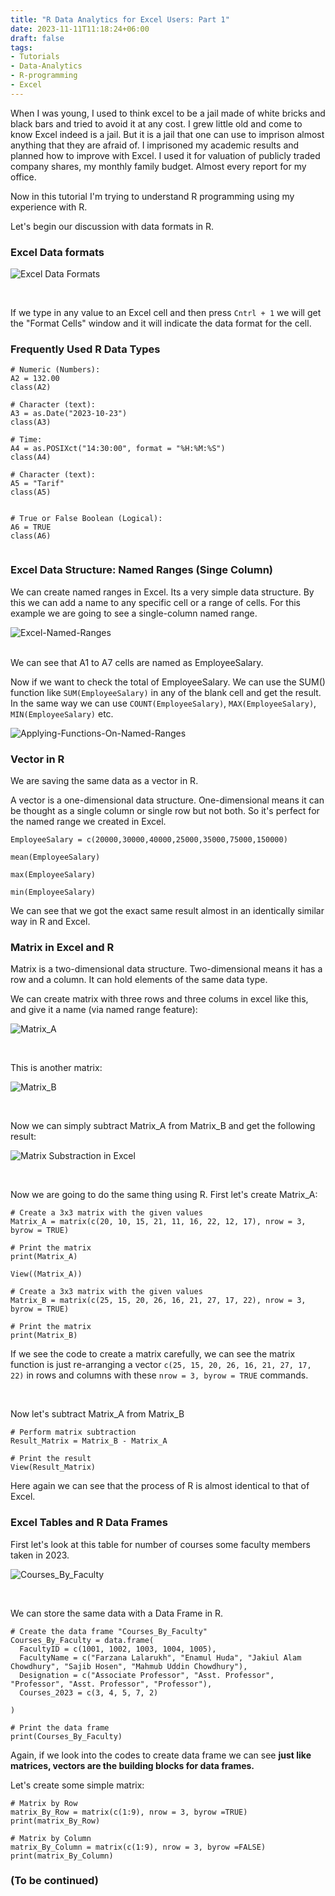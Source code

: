```yaml
---
title: "R Data Analytics for Excel Users: Part 1"
date: 2023-11-11T11:18:24+06:00
draft: false
tags:
- Tutorials
- Data-Analytics
- R-programming
- Excel
---
```

When I was young, I used to think excel to be a jail made of white bricks and black bars and tried to avoid it at any cost. I grew little old and come to know Excel indeed is a jail. But it is a jail that one can use to imprison almost anything that they are afraid of. I imprisoned my academic results and planned how to improve with Excel. I used it for valuation of publicly traded company shares, my monthly family budget. Almost every report for my office. 

Now in this tutorial I'm trying to understand R programming using my experience with R. 

Let's begin our discussion with data formats in R.


### Excel Data formats

![Excel Data Formats](https://i.imgur.com/EEoLkQT.png)


<br>

If we type in any value to an Excel cell and then press `Cntrl + 1` we will get the "Format Cells" window and it will indicate the data format for the cell.

### Frequently Used R Data Types


```{r}
# Numeric (Numbers):
A2 = 132.00
class(A2)

# Character (text):
A3 = as.Date("2023-10-23")
class(A3)

# Time:
A4 = as.POSIXct("14:30:00", format = "%H:%M:%S")
class(A4)

# Character (text):
A5 = "Tarif"
class(A5)


# True or False Boolean (Logical):
A6 = TRUE
class(A6)


```


### Excel Data Structure: Named Ranges (Singe Column)

We can create named ranges in Excel. Its a very simple data structure. By this we can add a name to any specific cell or a range of cells. For this example we are going to see a single-column named range.

![Excel-Named-Ranges](https://i.imgur.com/UE9T8HO.png)

<br>
We can see that A1 to A7 cells are named as EmployeeSalary.

Now if we want to check the total of EmployeeSalary. We can use the SUM() function like `SUM(EmployeeSalary)` in any of the blank cell and get the result. In the same way we can use `COUNT(EmployeeSalary)`, `MAX(EmployeeSalary)`, `MIN(EmployeeSalary)` etc.



![Applying-Functions-On-Named-Ranges](https://i.imgur.com/ROidN75.png)

### Vector in R

We are saving the same data as a vector in R. 

A vector is a one-dimensional data structure. One-dimensional means it can be thought as a single column or single row but not both. So it's perfect for the named range we created in Excel.

```{r}
EmployeeSalary = c(20000,30000,40000,25000,35000,75000,150000)

mean(EmployeeSalary)

max(EmployeeSalary)

min(EmployeeSalary)
```

We can see that we got the exact same result almost in an identically similar way in R and Excel.
<br>

### Matrix in Excel and R
Matrix is a two-dimensional data structure. Two-dimensional means it has a row and a column. It can hold elements of the same data type.

We can create matrix with three rows and three colums in excel like this, and give it a name (via named range feature):


![Matrix_A](https://i.imgur.com/LshgQDC.png)

<br>


This is another matrix:

![Matrix_B](https://i.imgur.com/heSPTCH.png)

<br>

Now we can simply subtract Matrix_A from Matrix_B and get the following result:

![Matrix Substraction in Excel](https://i.imgur.com/k4Bw51u.png)

<br>

Now we are going to do the same thing using R. First let's create Matrix_A:

```{r}
# Create a 3x3 matrix with the given values
Matrix_A = matrix(c(20, 10, 15, 21, 11, 16, 22, 12, 17), nrow = 3, byrow = TRUE)

# Print the matrix
print(Matrix_A)

View((Matrix_A))

# Create a 3x3 matrix with the given values
Matrix_B = matrix(c(25, 15, 20, 26, 16, 21, 27, 17, 22), nrow = 3, byrow = TRUE)

# Print the matrix
print(Matrix_B)

```

If we see the code to create a matrix carefully, we can see the matrix function is just re-arranging a vector `c(25, 15, 20, 26, 16, 21, 27, 17, 22)` in rows and columns with these `nrow = 3, byrow = TRUE` commands.

<br>

Now let's subtract Matrix_A from Matrix_B

```{r}
# Perform matrix subtraction
Result_Matrix = Matrix_B - Matrix_A

# Print the result
View(Result_Matrix)
```

Here again we can see that the process of R is almost identical to that of Excel.

### Excel Tables and R Data Frames

First let's look at this table for number of courses some faculty members taken in 2023.

![Courses_By_Faculty](https://i.imgur.com/ckgxVtB.png)

<br>

We can store the same data with a Data Frame in R.

```{r}
# Create the data frame "Courses_By_Faculty"
Courses_By_Faculty = data.frame(
  FacultyID = c(1001, 1002, 1003, 1004, 1005),
  FacultyName = c("Farzana Lalarukh", "Enamul Huda", "Jakiul Alam Chowdhury", "Sajib Hosen", "Mahmub Uddin Chowdhury"),
  Designation = c("Associate Professor", "Asst. Professor", "Professor", "Asst. Professor", "Professor"),
  Courses_2023 = c(3, 4, 5, 7, 2)
  
)

# Print the data frame
print(Courses_By_Faculty)
```

Again, if we look into the codes to create data frame we can see **just like matrices, vectors are the building blocks for data frames.**

Let's create some simple matrix:
```{r}
# Matrix by Row
matrix_By_Row = matrix(c(1:9), nrow = 3, byrow =TRUE)
print(matrix_By_Row)

# Matrix by Column
matrix_By_Column = matrix(c(1:9), nrow = 3, byrow =FALSE)
print(matrix_By_Column)

```
### (To be continued)

